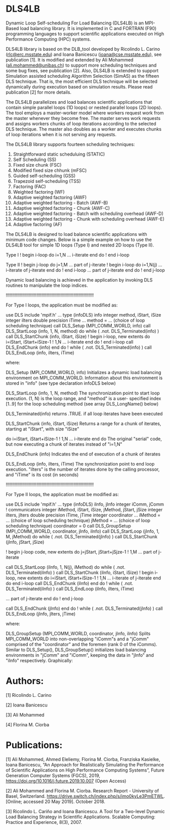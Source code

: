 # DLS4LB
Dynamic Loop Self-scheduling For Load Balancing (DLS4LB) is an MPI-Based load balancing library. It is implemented in C and FORTRAN (F90) programming languages to support scientific applications executed on High Performance Computing (HPC) systems.

DLS4LB library is based on the DLB_tool developed by Ricolindo L. Carino (rlc@erc.msstate.edu) and Ioana Banicescu (ioana@cse.msstate.edu), see publication [1].
It is modified and extended by Ali Mohammed (ali.mohammed@unibas.ch) to support more scheduling techniques and some bug fixes, see publication [2].
Also, DLS4LB is extended to support Simulation assisted scheduling Algorithm Selection (SimAS) as the fifteen DLS technique. 
That is, the most efficient DLS technique will be selected dynamically during execution based on simulation results. Please read publication [2] for more details.

The DLS4LB parallelizes and load balances scientific applications that contain simple parallel loops (1D loops) or nested parallel loops (2D loops). The tool employs a master-worker model where workers request work from the master whenever they become free. The master serves work requests and assigns workers chunks of loop iterations according to the selected DLS technique. The master also doubles as a worker and executes chunks of loop iterations when it is not serving any requests.


The DLS4LB library supports fourteen scheduling techniques:
  1.  Straightforward static scheduluing (STATIC)
  2.  Self Scheduling (SS)
  3.  Fixed size chunk (FSC)
  4.  Modified fixed size chhunk (mFSC)
  5.  Guided self-scheduling (GSS) 
  6.  Trapezoid self-scheduling (TSS)
  7.  Factoring (FAC)
  8.  Weighted factoring (WF)
  9.  Adaptive weighted factoring (AWF)
  10. Adaptive weighted factoring - Batch (AWF-B)
  11. Adaptive weighted factoring - Chunk (AWF-C)
  12. Adaptive weighted factoring - Batch with scheduling overhead (AWF-D)
  13. Adaptive weighted factoring - Chunk with scheduling overhead (AWF-E)
  14. Adaptive factoring (AF)
  
 
The DLS4LB is designed to load balance scientific applications with minimum code changes. Below is a simple example on how to use the DLS4LB tool for simple 1D loops (Type I) and nested 2D loops (Type II).
  
Type I
   ! begin i-loop
   do i=1,N
     ... i-iterate
   end do
   ! end i-loop


 Type II
   ! begin j-loop
   do j=1,M
     ... part of j-iterate
     ! begin i-loop
     do i=1,N(j)
     ... i-iterate of j-iterate
     end do
     ! end i-loop
     ... part of j-iterate
   end do
   ! end j-loop

 Dynamic load balancing is achieved in the application
 by invoking DLS routines to manipulate the loop indices.

!!!!!!!!!!!!!!!!!!!!!!!!!!!!!!!!!!!!!!!!!!!!!!!!!!!!!!!!!!!!!!!!!!!!!

 For Type I loops, the application must be modified as:

   use DLS
   include 'mpif.h'
   ...
   type (infoDLS) info
   integer method, iStart, iSize
   integer iIters
   double precision iTime
   ...
   method = ... (choice of loop scheduling technique)
   call DLS_Setup (MPI_COMM_WORLD, info)
   call DLS_StartLoop (info, 1, N, method)
   do while ( .not. DLS_Terminated(info) )
     call DLS_StartChunk (info, iStart, iSize)
     ! begin i-loop, new extents
     do i=iStart, iStart+iSize-1    ! 1,N
       ... i-iterate
     end do
     ! end i-loop
     call DLS_EndChunk (info)
   end do ! while ( .not. DLS_Terminated(info) )
   call DLS_EndLoop (info, iIters, iTime)


 where:

   DLS_Setup (MPI_COMM_WORLD, info)
      Initializes a dynamic load balancing environment on
      MPI_COMM_WORLD. Information about this environment is
      stored in "info" (see type declaration infoDLS below)

   DLS_StartLoop (info, 1, N, method)
      The synchronization point to start loop execution.
      (1, N) is the loop range, and "method" is a user-
      specified index [1..9] for the loop scheduling method
      (see array DLS_LongName() below)

   DLS_Terminated(info) 
      returns .TRUE. if all loop iterates have been
      executed

   DLS_StartChunk (info, iStart, iSize)
      Returns a range for a chunk of iterates, starting
      at "iStart", with size "iSize"

   do i=iStart, iStart+iSize-1    ! 1,N
     ... i-iterate
   end do
      The original "serial" code, but now executing
      a chunk of iterates instead of "i=1,N"

   DLS_EndChunk (info)
      Indicates the end of execution of a chunk of iterates

   DLS_EndLoop (info, iIters, iTime)
      The synchronization point to end loop execution. 
      "iIters" is the number of iterates done by the calling
      processor, and "iTime" is its cost (in seconds)
      

!!!!!!!!!!!!!!!!!!!!!!!!!!!!!!!!!!!!!!!!!!!!!!!!!!!!!!!!!!!!!!!!!!!!!

 For Type II loops, the application must be modified as:

   use DLS
   include 'mpif.h'
   ...
   type (infoDLS) iInfo, jInfo
   integer iComm, jComm    ! communicators
   integer iMethod, iStart, iSize, jMethod, jStart, jSize
   integer iIters, jIters
   double precision iTime, jTime
   integer coordinator
   ...
   iMethod = ... (choice of loop scheduling technique)
   jMethod = ... (choice of loop scheduling technique)
   coordinator = 0
   call DLS_GroupSetup (MPI_COMM_WORLD, coordinator, jInfo, iInfo)
   call DLS_StartLoop (jInfo, 1, M, jMethod)
   do while ( .not. DLS_Terminated(jInfo) )
     call DLS_StartChunk (jInfo, jStart, jSize)

   ! begin j-loop code, new extents
     do j=jStart, jStart+jSjze-1    ! 1,M
       ... part of j-iterate 

   call DLS_StartLoop (iInfo, 1, N(j), iMethod)
       do while ( .not. DLS_Terminated(iInfo) )
         call DLS_StartChunk (iInfo, iStart, iSize)
         ! begin i-loop, new extents
         do i=iStart, iStart+iSize-1    ! 1,N
           ... i-iterate of j-iterate
         end do
       end i-loop
       call DLS_EndChunk (iInfo)
      end do ! while ( .not. DLS_Terminated(iInfo) )
      call DLS_EndLoop (iInfo, iIters, iTime)

   ... part of j-iterate 
     end do
   ! end j-loop

  call DLS_EndChunk (jInfo)
   end do ! while ( .not. DLS_Terminated(jInfo) )
   call DLS_EndLoop (jInfo, jIters, jTime)

 where:

   DLS_GroupSetup (MPI_COMM_WORLD, coordinator, jInfo, iInfo)
      Splits MPI_COMM_WORLD into non-overlapping "iComm"s and
      a "jComm" comprised of the "coordinator" and the
      foremen (rank 0 of the iComms).  Similar to DLS_Setup(), 
      DLS_GroupSetup() initializes load balancing environments 
      in "jComm" and "iComm", keeping the data in "jInfo" and 
      "iInfo" respectively. Graphically:


 Authors:
 =======
[1] Ricolindo L. Carino

[2] Ioana Banicescu

[3] Ali Mohammed

[4] Florina M. Ciorba

Publications:
============
[1] Ali Mohammed, Ahmed Eleliemy, Florina M. Ciorba, Franziska Kasielke, Ioana Banicescu, “An Approach for Realistically Simulating the Performance of Scientific Applications on High Performance Computing Systems”, Future Generation Computer Systems (FGCS), 2019, https://doi.org/10.1016/j.future.2019.10.007 (Open Access)

[2] Ali Mohammed and Florina M. Ciorba. Research Report - University of Basel, Switzerland. https://drive.switch.ch/index.php/s/imo0kyLe3PmETWL. [Online; accessed 20 May 2019]. October 2018.

[3] Ricolindo L. Cariño and Ioana Banicescu. A Tool for a Two-level Dynamic Load Balancing Strategy in Scientific Applications. Scalable Computing: Practice and Experience, 8(3), 2007.

